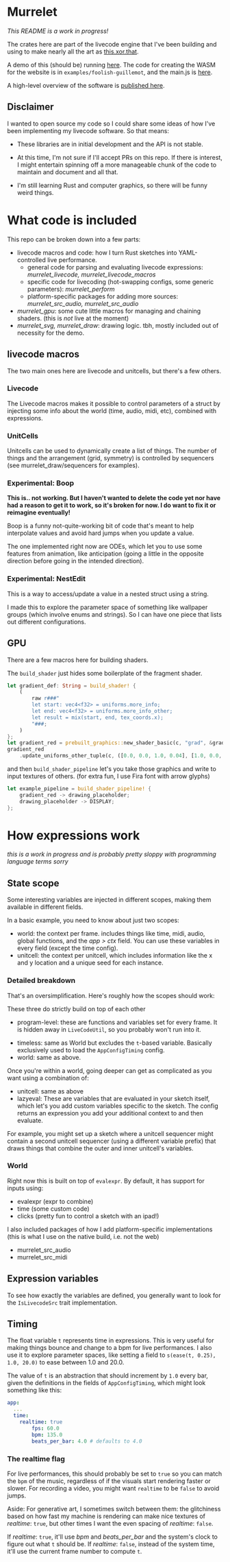 # Murrelet

*This README is a work in progress!*

The crates here are part of the livecode engine that I've been building and using to make nearly all the art as [this.xor.that](http://thisxorthat.art).

A demo of this (should be) running [here](https://www.thisxorthat.art/live/foolish-guillemot/). The code for creating the WASM for the website is in `examples/foolish-guillemot`, and the main.js is [here](https://gist.github.com/jessstringham/0654a13257f7aff4912affa5df95e36b).

A high-level overview of the software is [published here](https://alpaca.pubpub.org/pub/dpdnf8lw/release/1?readingCollection=1def0192).


## Disclaimer

I wanted to open source my code so I could share some ideas of how I've been implementing my livecode software. So that means:

 - These libraries are in initial development and the API is not stable.

 - At this time, I'm not sure if I'll accept PRs on this repo. If there is interest, I might entertain spinning off a more manageable chunk of the code to maintain and document and all that.

 - I'm still learning Rust and computer graphics, so there will be funny weird things.


# What code is included

This repo can be broken down into a few parts:

 - livecode macros and code: how I turn Rust sketches into YAML-controlled live performance.
     - general code for parsing and evaluating livecode expressions: *murrelet_livecode, murrelet_livecode_macros*
     - specific code for livecoding (hot-swapping configs, some generic parameters): *murrelet_perform*
     - platform-specific packages for adding more sources: *murrelet_src_audio, murrelet_src_audio*
 - *murrelet_gpu*: some cute little macros for managing and chaining shaders. (this is _not_ live at the moment)
 - *murrelet_svg, murrelet_draw*: drawing logic. tbh, mostly included out of necessity for the demo.


## livecode macros

The two main ones here are livecode and unitcells, but there's a few others.

### Livecode

The Livecode macros makes it possible to control parameters of a struct
by injecting some info about the world (time, audio, midi, etc), combined
with expressions.


### UnitCells

Unitcells can be used to dynamically create a list of things.
The number of things and the arrangement (grid, symmetry) is 
controlled by sequencers (see murrelet_draw/sequencers for examples).

### Experimental: Boop

**This is.. not working. But I haven't wanted to delete the code yet nor have had a reason to get it to work, so it's broken for now. I do want to fix it or reimagine eventually!**

Boop is a funny not-quite-working bit of code that's meant to help interpolate values and avoid hard jumps when you update a value.

The one implemented right now are ODEs, which let you to use some features from animation, like anticipation 
(going a little in the opposite direction before going in the intended direction).

### Experimental: NestEdit

This is a way to access/update a value in a nested struct using a string.

I made this to explore the parameter space of something like wallpaper groups (which involve enums and strings).
So I can have one piece that lists out different configurations.



## GPU

There are a few macros here for building shaders.

The `build_shader` just hides some boilerplate of the fragment shader.

```rust
let gradient_def: String = build_shader! {
    (
        raw r###"
        let start: vec4<f32> = uniforms.more_info;
        let end: vec4<f32> = uniforms.more_info_other;
        let result = mix(start, end, tex_coords.x);
        "###;
    )
};
let gradient_red = prebuilt_graphics::new_shader_basic(c, "grad", &gradient_def);
gradient_red
    .update_uniforms_other_tuple(c, ([0.0, 0.0, 1.0, 0.04], [1.0, 0.0, 1.0, 0.04]));
```

and then `build_shader_pipeline` let's you take those graphics and
write to input textures of others.
(for extra fun, I use Fira font with arrow glyphs)

```rust
let example_pipeline = build_shader_pipeline! {
    gradient_red -> drawing_placeholder;
    drawing_placeholder -> DISPLAY;
};
```

# How expressions work

*this is a work in progress and is probably pretty sloppy with programming language terms sorry*

## State scope

Some interesting variables are injected in different scopes, making them available in different fields.

In a basic example, you need to know about just two scopes:
 - world: the context per frame. includes things like time, midi, audio, global functions, and the *app > ctx* field. You can use these variables in every field (except the time config).
 - unitcell: the context per unitcell, which includes information like the x and y location and a unique seed for each instance.


### Detailed breakdown

That's an oversimplification. Here's roughly how the scopes should work:

These three do strictly build on top of each other
* program-level: these are functions and variables set for every frame. It is hidden away in `LiveCodeUtil`, so you probably won't run into it.
-  timeless: same as World but excludes the `t`-based variable. Basically exclusively used to load the `AppConfigTiming` config.
- world: same as above.

Once you're within a world, going deeper can get as complicated as you want using a combination of:

* unitcell: same as above
* lazyeval: These are variables that are evaluated in your sketch itself, which let's you add custom variables specific to the sketch. The config returns an expression you add your additional context to and then evaluate.

For example, you might set up a sketch where a unitcell sequencer might contain a second unitcell sequencer (using a different variable prefix) that draws things that combine the outer and inner unitcell's variables.


### World

Right now this is built on top of `evalexpr`. By default, it has support for inputs using:

 - evalexpr (expr to combine)
 - time (some custom code)
 - clicks (pretty fun to control a sketch with an ipad!)

I also included packages of how I add platform-specific implementations (this is what I use on the native build, i.e. not the web)

 - murrelet_src_audio 
 - murrelet_src_midi

## Expression variables

To see how exactly the variables are defined, you generally want to look for the `IsLivecodeSrc` trait implementation.

## Timing

The float variable `t` represents time in expressions. This is very useful for making things bounce and change to a bpm for live performances. I also use it to explore parameter spaces, like setting a field to `s(ease(t, 0.25), 1.0, 20.0)` to ease between 1.0 and 20.0.

The value of `t` is an abstraction that should increment by `1.0` every bar, given the definitions in the fields of `AppConfigTiming`, which might look something like this:

```yaml
app:
  ...
  time:
    realtime: true
        fps: 60.0
        bpm: 135.0
        beats_per_bar: 4.0 # defaults to 4.0
```


### The realtime flag

For live performances, this should probably be set to `true` so you can match the `bpm` of the music, regardless of if the visuals start rendering faster or slower. For recording a video, you might want `realtime` to be `false` to avoid jumps.

Aside: For generative art, I sometimes switch between them: the glitchiness based on how fast my machine is rendering can make nice textures of *realtime*: `true`, but other times I want the even spacing of *realtime*: `false`.

If  *realtime*: `true`, it'll use *bpm* and *beats_per_bar* and the system's clock to figure out what `t` should be. If *realtime*: `false`, instead of the system time, it'll use the current frame number to compute `t`.
